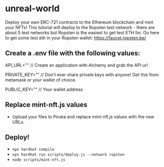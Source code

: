 # unreal-world

Deploy your own ERC-721 contracts to the Ethereum blockchain and mint your NFTs!
This tutorial will deploy to the Ropsten test network - there are about 5 test networks but Ropsten is the easiest to get test ETH for. Go here to get some test eth in your Ropsten wallet: https://faucet.ropsten.be/

## Create a .env file with the following values:

API_URL="" // Create an application with Alchemy and grab the API url 

PRIVATE_KEY="" // Don't ever share private keys with anyone! Get this from metamask or your wallet of choice. 

PUBLIC_KEY="" // Your wallet address 


## Replace mint-nft.js values 

- Upload your files to Pinata and replace mint-nft.js values with the new URLs. 

## Deploy! 

- `npx hardhat compile`
- `npx hardhat run scripts/deploy.js --network ropsten` 
- `node scripts/mint-nft.js`

